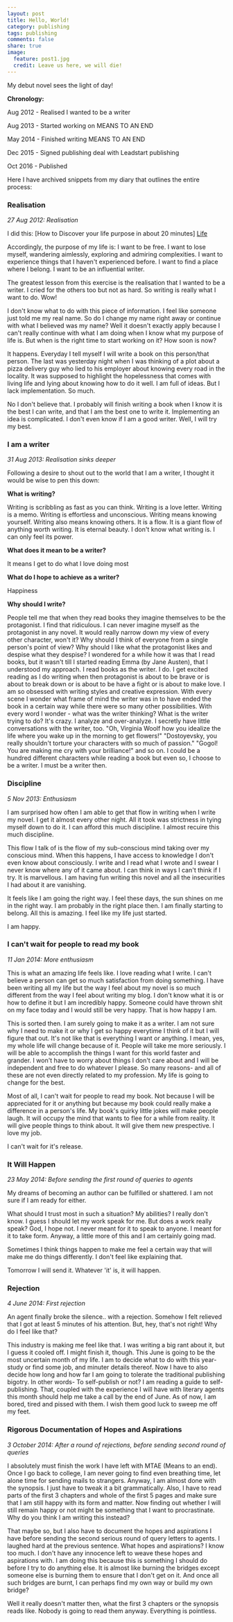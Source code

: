 ```yaml
---
layout: post
title: Hello, World!
category: publishing
tags: publishing
comments: false
share: true
image:
  feature: post1.jpg
  credit: Leave us here, we will die!
---
```


My debut novel sees the light of day! 

**Chronology:**

Aug 2012 - Realised I wanted to be a writer

Aug 2013 - Started working on MEANS TO AN END

May 2014 - Finished writing MEANS TO AN END

Dec 2015 - Signed publishing deal with Leadstart publishing

Oct 2016 - Published

Here I have archived snippets from my diary that outlines the entire process:


### Realisation
*27 Aug 2012: Realisation*

I did this: [How to Discover your life purpose in about 20 minutes] [Life] 

Accordingly, the purpose of my life is:
I want to be free. I want to lose myself, wandering aimlessly, exploring and admiring complexities. I want to experience things that I haven't experienced before. I want to find a place where I belong. I want to be an influential writer. 

The greatest lesson from this exercise is the realisation that I wanted to be a writer. I cried for the others too but not as hard. So writing is really what I want to do. Wow!

I don't know what to do with this piece of information. I feel like someone just told me my real name. So do I change my name right away or continue with what I believed was my name? Well it doesn't exactly apply because I can't really continue with what I am doing when I know what my purpose of life is. But when is the right time to start working on it? How soon is now?

It happens. Everyday I tell myself I will write a book on this person/that person. The last was yesterday night when I was thinking of a plot about a pizza delivery guy who lied to his employer about knowing every road in the locality. It was supposed to highlight the hopelessness that comes with living life and lying about knowing how to do it well. I am full of ideas. But I lack implementation. So much.

No I don't believe that. I probably will finish writing a book when I know it is the best I can write, and  that I am the best one to write it. Implementing an idea is complicated. I don't even know if I am a good writer. Well, I will try my best.


### I am a writer
*31 Aug 2013: Realisation sinks deeper*

Following a desire to shout out to the world that I am a writer, I thought it would be wise to pen this down:

**What is writing?**

Writing is scribbling as fast as you can think. Writing is a love letter. Writing is a memo. Writing is effortless and unconscious. Writing means knowing yourself. Writing also means knowing others. It is a flow. It is a giant flow of anything worth writing. It is eternal beauty. I don't know what writing is. I can only feel its power.

**What does it mean to be a writer?**

It means I get to do what I love doing most

**What do I hope to achieve as a writer?**

Happiness

**Why should I write?**

People tell me that when they read books they imagine themselves to be the protagonist. I find that ridiculous. I can never imagine myself as the protagonist in any novel. It would really narrow down my view of every other character, won't it? Why should I think of everyone from a single person's point of view? Why should I like what the protagonist likes and despise what they despise? I wondered for a while how it was that I read books, but it wasn't till I started reading Emma (by Jane Austen), that I understood my approach. I read books as the writer. I do. I get excited reading as I do writing when then protagonist is about to be brave or is about to break down or is about to be have a fight or is about to make love. I am so obsessed with writing styles and creative expression. With every scene I wonder what frame of mind the writer was in to have ended the book in a certain way while there were so many other possibilities. With every word I wonder - what was the writer thinking? What is the writer trying to do? It's crazy. I analyze and over-analyze. I secretly have little conversations with the writer, too. "Oh, Virginia Woolf how you idealize the life where you wake up in the morning to get flowers!" "Dostoyevsky, you really shouldn't torture your characters with so much of passion." "Gogol! You are making me cry with your brilliance!" and so on. I could be a hundred different characters while reading a book but even so, I choose to be a writer. I must be a writer then.

### Discipline
*5 Nov 2013: Enthusiasm*

I am surprised how often I am able to get that flow in writing when I write my novel. I get it almost every other night. All it took was strictness in tying myself down to do it. I can afford this much discipline. I almost recuire this much discipline.

This flow I talk of is the flow of my sub-conscious mind taking over my conscious mind. When this happens, I have access to knowledge I don't even know about consciously. I write and I read what I wrote and I swear I never know where any of it came about. I can think in ways I can't think if I try. It is marvellous. I am having fun writing this novel and all the insecurities I had about it are vanishing.

It feels like I am going the right way. I feel these days, the sun shines on me in the right way. I am probably in the right place then. I am finally starting to belong. All this is amazing. I feel like my life just started.

I am happy.

### I can't wait for people to read my book
*11 Jan 2014: More enthusiasm*

This is what an amazing life feels like. I love reading what I write. I can't believe a person can get so much satisfaction from doing something. I have been writing all my life but the way I feel about my novel is so much different from the way I feel about writing my blog. I don't know what it is or how to define it but I am incredibly happy. Someone could have thrown shit on my face today and I would still be very happy. That is how happy I am.

This is sorted then. I am surely going to make it as a writer. I am not sure why I need to make it or why I get so happy everytime I think of it but I will figure that out. It's not like that is everything I want or anything. I mean, yes, my whole life will change because of it. People will take me more seriously. I will be able to accomplish the things I want for this world faster and grander. I won't have to worry about things I don't care about and I will be independent and free to do whatever I please. So many reasons- and all of these are not even directly related to my profession. My life is going to change for the best.

Most of all, I can't wait for people to read my book. Not because I will be appreciated for it or anything but because my book could really make a difference in a person's life. My book's quirky little jokes will make people laugh. It will occupy the mind that wants to flee for a while from reality. It will give people things to think about. It will give them new prespective. I love my job.

I can't wait for it's release.


### It Will Happen
*23 May 2014: Before sending the first round of queries to agents*

My dreams of becoming an author can be fulfilled or shattered. I am not sure if I am ready for either.

What should I trust most in such a situation? My abilities? I really don't know. I guess I should let my work speak for me. But does a work really speak? God, I hope not. I never meant for it to speak to anyone. I meant for it to take form. Anyway, a little more of this and I am certainly going mad.

Sometimes I think things happen to make me feel a certain way that will make me do things differently. I don't feel like explaining that.

Tomorrow I will send it. Whatever 'it' is, it will happen.

### Rejection
*4 June 2014: First rejection*

An agent finally broke the silence.. with a rejection. Somehow I felt relieved that I got at least 5 minutes of his attention. But, hey, that's not right! Why do I feel like that?

This industry is making me feel like that. I was writing a big rant about it, but I guess it cooled off. I might finish it, though. This June is going to be the most uncertain month of my life. I am to decide what to do with this year- study or find some job, and minuter details thereof. Now I have to also decide how long and how far I am going to tolerate the traditional publishing bigotry. In other words- To self-publish or not? I am reading a guide to self-publishing. That, coupled with the experience I will have with literary agents this month should help me take a call by the end of June. As of now, I am bored, tired and pissed with them. I wish them good luck to sweep me off my feet.


### Rigorous Documentation of Hopes and Aspirations
*3 October 2014: After a round of rejections, before sending second round of queries*

I absolutely must finish the work I have left with MTAE (Means to an end). Once I go back to college, I am never going to find even breathing time, let alone time for sending mails to strangers. Anyway, I am almost done with the synopsis. I just have to tweak it a bit grammatically. Also, I have to read parts of the first 3 chapters and whole of the first 5 pages and make sure that I am still happy with its form and matter. Now finding out whether I will still remain happy or not might be something that I want to procrastinate. Why do you think I am writing this instead?

That maybe so, but I also have to document the hopes and aspirations I have before sending the second serious round of query letters to agents. I laughed hard at the previous sentence. What hopes and aspirations? I know too much. I don't have any innocence left to weave these hopes and aspirations with. I am doing this because this is something I should do before I try to do anything else. It is almost like burning the bridges except someone else is burning them to ensure that I don't get on it. And once all such bridges are burnt, I can perhaps find my own way or build my own bridge?

Well it really doesn't matter then, what the first 3 chapters or the synopsis reads like. Nobody is going to read them anyway. Everything is pointless. 








[Life]: http://www.stevepavlina.com/blog/2005/01/how-to-discover-your-life-purpose-in-about-20-minutes/

